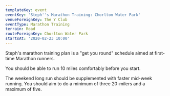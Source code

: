 ```yaml
---
templateKey: event
eventKey: 'Steph''s Marathon Training: Chorlton Water Park'
venueForeignKey: The Y Club
eventType: Marathon Training
terrain: Road
routeForeignKey: Chorlton Water Park
startsAt: '2020-02-23 10:00'
---
```

Steph's marathon training plan is a "get you round" schedule aimed at first-time
Marathon runners. 

You should be able to run 10 miles comfortably before you start. 

The weekend long run should be supplemented with faster mid-week running. 
You should aim to do a minimum of three 20-milers and a maximum of five. 
